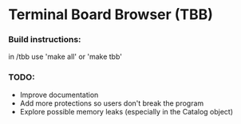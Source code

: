 # Terminal Board Browser (TBB)

### Build instructions:
in /tbb use 'make all' or 'make tbb'


### TODO:
  - Improve documentation
  - Add more protections so users don't break the program
  - Explore possible memory leaks (especially in the Catalog object)

